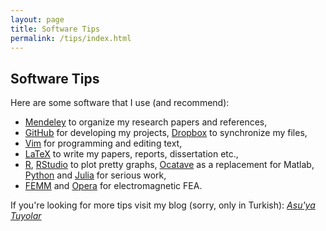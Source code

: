 ```yaml
---
layout: page
title: Software Tips
permalink: /tips/index.html
---
```


## Software Tips

Here are some software that I use (and recommend):

* [Mendeley](http://www.mendeley.com/) to organize my research papers and references,
* [GitHub](https://github.com/ozank) for developing my projects, [Dropbox](https://db.tt/eUKTasZ) to synchronize my files,
* [Vim](http://www.makeuseof.com/tag/top-7-reasons-to-give-the-vim-text-editor-a-chance/) for programming and editing text,
* [LaTeX](http://www.latex-project.org/) to write my papers, reports, dissertation etc.,
* [R](http://www.r-project.org/), [RStudio](http://www.rstudio.com/) to plot pretty graphs, [Ocatave](http://www.gnu.org/software/octave/) as a replacement for Matlab, [Python](http://www.python.org/) and [Julia](http://julialang.org/) for serious work,
* [FEMM](http://www.femm.info/wiki/HomePage) and [Opera](http://operafea.com/) for electromagnetic FEA.

If you're looking for more tips visit my blog (sorry, only in Turkish): *[Asu'ya Tuyolar](http://www.asuyatuyolar.org)*
